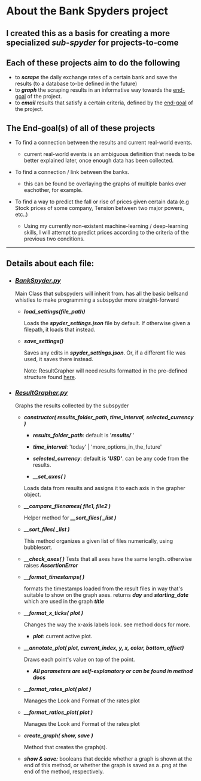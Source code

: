 # **About the Bank Spyders project**

## I created this as a basis for creating a more specialized **_sub-spyder_** for projects-to-come

## Each of these projects aim to do the following

- to **_scrape_** the daily exchange rates of a certain bank and save the results (to a database to-be defined in the future)
- to **_graph_** the scraping results in an informative way towards the [end-goal](https://addendgoalheaderhere) of the project.
- to **_email_** results that satisfy a certain criteria, defined by the [end-goal](https://addendgoalheaderhere) of the project.

## The End-goal(s) of all of these projects

- To find a connection between the results and current real-world events.

  - current real-world events is an ambiguous definition that needs to be better explained later, once enough data has been collected.

- To find a connection / link between the banks.

  - this can be found be overlaying the graphs of multiple banks over eachother, for example.

- To find a way to predict the fall or rise of prices given certain data (e.g Stock prices of some company, Tension between two major powers, etc..)
  - Using my currently non-existent machine-learning / deep-learning skills, I will attempt to predict prices according to the criteria of the previous two conditions.

---

## **Details about each file:**

- ### **_[BankSpyder.py](https://github.com/aziznal/bank_spyders/blob/master/BankSpyder.py)_**

  Main Class that subspyders will inherit from. has all the basic bellsand whistles to make programming a subspyder more straight-forward

  - **_load_settings(file_path)_**

    Loads the **_spyder_settings.json_** file by default. If otherwise given a filepath, it loads that instead.

  - **_save_settings()_**

    Saves any edits in **_spyder_settings.json_**. Or, if a different file was used, it saves there instead.

    Note: ResultGrapher will need results formatted in the pre-defined structure found [here](https://add_result_example.json_here).

- ### **_[ResultGrapher.py](<[https://](https://github.com/aziznal/bank_spyders/blob/master/ResultGrapher.py)>)_**

  Graphs the results collected by the subspyder

  - **_constructor( results_folder_path, time_interval, selected_currency )_**

    - **_results_folder_path_**: default is '**_results/_** '
    - **_time_interval_**: 'today' | 'more_options_in_the_future'
    - **_selected_currency_**: default is **_'USD'_**. can be any code from the results.

    - **_\_\_set_axes( )_**

    Loads data from results and assigns it to each axis in the grapher object.

  - **_\_\_compare_filenames( file1, file2 )_**

    Helper method for **_\_\_sort_files( \_list )_**

  - **_\_\_sort_files( \_list )_**

    This method organizes a given list of files numerically, using bubblesort.

  - **_\_\_check_axes( )_**
    Tests that all axes have the same length. otherwise raises **_AssertionError_**

  - **_\_\_format_timestamps( )_**

    formats the timestamps loaded from the result files in way that's suitable to show on the graph axes. returns __*day*__ and **_starting_date_** which are used in the graph **_title_**

  - **_\_\_format_x_ticks( plot )_**

    Changes the way the x-axis labels look. see method docs for more.

    - **_plot_**: current active plot.

  - **_\_\_annotate_plot( plot, current_index, y, x, color, bottom_offset)_**

    Draws each point's value on top of the point.

    - **_All parameters are self-explanatory or can be found in method docs_**

  - **_\_\_format_rates_plot( plot )_**

    Manages the Look and Format of the rates plot

  - **_\_\_format_ratios_plot( plot )_**

    Manages the Look and Format of the rates plot

  - **_create_graph( show, save )_**

    Method that creates the graph(s).

  - **_show & save:_** booleans that decide whether a graph is shown at the end of this method, or whether the graph is saved as a .png at the end of the method, respectively.
